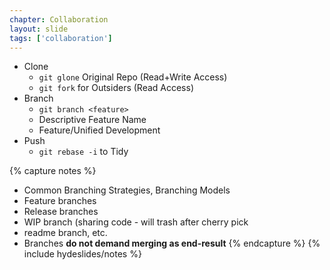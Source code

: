 ```yaml
---
chapter: Collaboration
layout: slide
tags: ['collaboration']
---
```


* Clone
	* `git glone` Original Repo (Read+Write Access)
	* `git fork` for Outsiders (Read Access)
* Branch
	* `git branch <feature>`
	* Descriptive Feature Name
	* Feature/Unified Development
* Push
	* `git rebase -i` to Tidy


{% capture notes %}


* Common Branching Strategies, Branching Models
* Feature branches
* Release branches
* WIP branch (sharing code - will trash after cherry pick 
* readme branch, etc. 
* Branches __do not demand merging as end-result__
{% endcapture %}
{% include hydeslides/notes %}